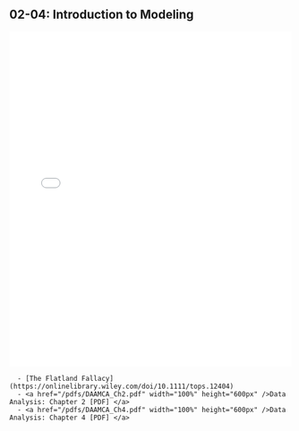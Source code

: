 ## 02-04: Introduction to Modeling

<embed src="/03_models.pdf" width="100%" height="600px" />

```{topic} Readings
  - [The Flatland Fallacy](https://onlinelibrary.wiley.com/doi/10.1111/tops.12404)
  - <a href="/pdfs/DAAMCA_Ch2.pdf" width="100%" height="600px" />Data Analysis: Chapter 2 [PDF] </a>  
  - <a href="/pdfs/DAAMCA_Ch4.pdf" width="100%" height="600px" />Data Analysis: Chapter 4 [PDF] </a>  
```
